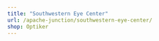 ```yaml
---
title: "Southwestern Eye Center"
url: /apache-junction/southwestern-eye-center/
shop: Optiker
---
```

